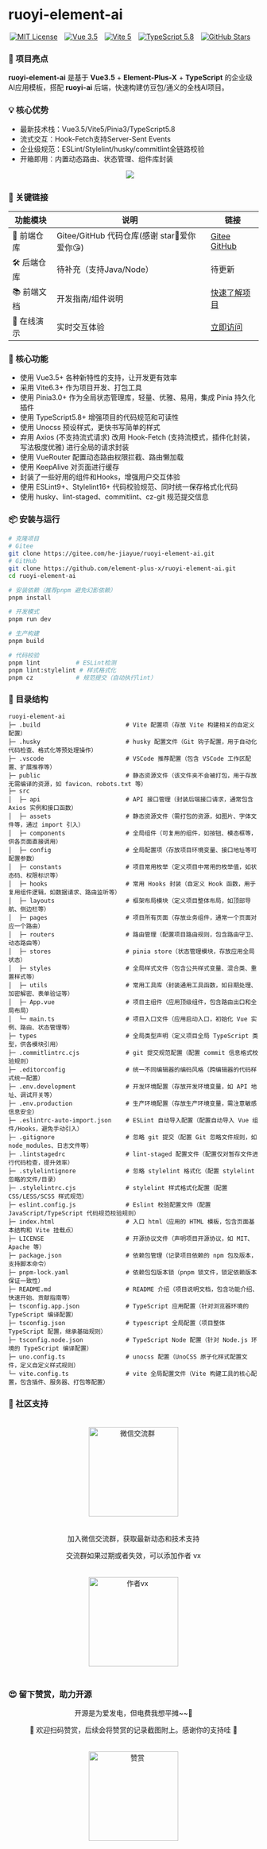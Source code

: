 # ruoyi-element-ai

<div align="center">

  [![MIT License](https://img.shields.io/badge/License-MIT-green.svg)](https://github.com/element-plus-x/ruoyi-element-ai/blob/main/LICENSE)&emsp;[![Vue 3.5](https://img.shields.io/badge/Vue-3.5-4FC08D?logo=vue.js)](https://vuejs.org/)&emsp;[![Vite 5](https://img.shields.io/badge/Vite-5-646CFF?logo=vite)](https://vitejs.dev/)&emsp;[![TypeScript 5.8](https://img.shields.io/badge/TypeScript-5.8-3178C6?logo=typescript)](https://www.typescriptlang.org/)&emsp;[![GitHub Stars](https://img.shields.io/github/stars/element-plus-x/ruoyi-element-ai?style=social)](https://github.com/element-plus-x/ruoyi-element-ai)&emsp;

</div>

### 🚀 项目亮点

**ruoyi-element-ai** 是基于 **Vue3.5** + **Element-Plus-X** + **TypeScript** 的企业级AI应用模板，搭配 **ruoyi-ai** 后端，快速构建仿豆包/通义的全栈AI项目。

### 💡 核心优势
- 最新技术栈：Vue3.5/Vite5/Pinia3/TypeScript5.8
- 流式交互：Hook-Fetch支持Server-Sent Events
- 企业级规范：ESLint/Stylelint/husky/commitlint全链路校验
- 开箱即用：内置动态路由、状态管理、组件库封装

<div align="center">
<img src="https://cdn.element-plus-x.com/chat/1.webp" calss="element-plus-x-bubble" />&emsp;
</div>

### 🔗 关键链接

| 功能模块         | 说明                          | 链接                                                                 |
|------------------|-------------------------------|----------------------------------------------------------------------|
| 🚀 前端仓库 | Gitee/GitHub 代码仓库(感谢 star🥰爱你爱你😘) | [Gitee](https://gitee.com/he-jiayue/ruoyi-element-ai) <br> [GitHub](https://github.com/element-plus-x/ruoyi-element-ai) |
| 🛠️ 后端仓库 | 待补充（支持Java/Node）        | 待更新                                                               |
| 📚 前端文档 | 开发指南/组件说明              | [快速了解项目](https://chat-docs.element-plus-x.com)                 |
| 📡 在线演示 | 实时交互体验                    | [立即访问](https://chat.element-plus-x.com)                          |

### 🧰 核心功能

- 使用 Vue3.5+ 各种新特性的支持，让开发更有效率
- 采用 Vite6.3+ 作为项目开发、打包工具
- 使用 Pinia3.0+ 作为全局状态管理库，轻量、优雅、易用，集成 Pinia 持久化插件
- 使用 TypeScript5.8+ 增强项目的代码规范和可读性
- 使用 Unocss 预设样式，更快书写简单的样式
- 弃用 Axios (不支持流式请求) 改用 Hook-Fetch (支持流模式，插件化封装，写法极度优雅) 进行全局的请求封装
- 使用 VueRouter 配置动态路由权限拦截、路由懒加载
- 使用 KeepAlive 对页面进行缓存
- 封装了一些好用的组件和Hooks，增强用户交互体验
- 使用   ESLint9+、Stylelint16+ 代码校验规范、同时统一保存格式化代码
- 使用 husky、lint-staged、commitlint、cz-git 规范提交信息

### 📦 安装与运行

```bash
# 克隆项目
# Gitee
git clone https://gitee.com/he-jiayue/ruoyi-element-ai.git
# GitHub
git clone https://github.com/element-plus-x/ruoyi-element-ai.git
cd ruoyi-element-ai

# 安装依赖（推荐pnpm 避免幻影依赖）
pnpm install

# 开发模式
pnpm run dev

# 生产构建
pnpm build

# 代码校验
pnpm lint          # ESLint检测
pnpm lint:stylelint # 样式格式化
pnpm cz            # 规范提交（自动执行lint）
```

### 🌳 目录结构

```text
ruoyi-element-ai
├─ .build                        # Vite 配置项（存放 Vite 构建相关的自定义配置）
├─ .husky                        # husky 配置文件（Git 钩子配置，用于自动化代码检查、格式化等预处理操作）
├─ .vscode                       # VSCode 推荐配置（包含 VSCode 工作区配置、扩展推荐等）
├─ public                        # 静态资源文件（该文件夹不会被打包，用于存放无需编译的资源，如 favicon、robots.txt 等）
├─ src
│  ├─ api                        # API 接口管理（封装后端接口请求，通常包含 Axios 实例和接口函数）
│  ├─ assets                     # 静态资源文件（需打包的资源，如图片、字体文件等，通过 import 引入）
│  ├─ components                 # 全局组件（可复用的组件，如按钮、模态框等，供各页面直接调用）
│  ├─ config                     # 全局配置项（存放项目环境变量、接口地址等可配置参数）
│  ├─ constants                  # 项目常用枚举（定义项目中常用的枚举值，如状态码、权限标识等）
│  ├─ hooks                      # 常用 Hooks 封装（自定义 Hook 函数，用于复用组件逻辑，如数据请求、路由监听等）
│  ├─ layouts                    # 框架布局模块（定义项目整体布局，如顶部导航、侧边栏等）
│  ├─ pages                      # 项目所有页面（存放业务组件，通常一个页面对应一个路由）
│  ├─ routers                    # 路由管理（配置项目路由规则，包含路由守卫、动态路由等）
│  ├─ stores                     # pinia store（状态管理模块，存放应用全局状态）
│  ├─ styles                     # 全局样式文件（包含公共样式变量、混合类、重置样式等）
│  ├─ utils                      # 常用工具库（封装通用工具函数，如日期处理、加密解密、表单验证等）
│  ├─ App.vue                    # 项目主组件（应用顶级组件，包含路由出口和全局布局）
│  └─ main.ts                    # 项目入口文件（应用启动入口，初始化 Vue 实例、路由、状态管理等）
├─ types                         # 全局类型声明（定义项目全局 TypeScript 类型，供各模块引用）
├─ .commitlintrc.cjs             # git 提交规范配置（配置 commit 信息格式校验规则）
├─ .editorconfig                 # 统一不同编辑器的编码风格（跨编辑器的代码样式统一配置）
├─ .env.development              # 开发环境配置（存放开发环境变量，如 API 地址、调试开关等）
├─ .env.production               # 生产环境配置（存放生产环境变量，需注意敏感信息安全）
├─ .eslintrc-auto-import.json    # ESLint 自动导入配置（配置自动导入 Vue 组件/Hooks，避免手动引入）
├─ .gitignore                    # 忽略 git 提交（配置 Git 忽略文件规则，如 node_modules、日志文件等）
├─ .lintstagedrc                 # lint-staged 配置文件（配置仅对暂存文件进行代码检查，提升效率）
├─ .stylelintignore              # 忽略 stylelint 格式化（配置 stylelint 忽略的文件/目录）
├─ .stylelintrc.cjs              # stylelint 样式格式化配置（配置 CSS/LESS/SCSS 样式规范）
├─ eslint.config.js              # Eslint 校验配置文件（配置 JavaScript/TypeScript 代码规范校验规则）
├─ index.html                    # 入口 html（应用的 HTML 模板，包含页面基本结构和 Vite 挂载点）
├─ LICENSE                       # 开源协议文件（声明项目开源协议，如 MIT、Apache 等）
├─ package.json                  # 依赖包管理（记录项目依赖的 npm 包及版本，支持脚本命令）
├─ pnpm-lock.yaml                # 依赖包包版本锁（pnpm 锁文件，锁定依赖版本保证一致性）
├─ README.md                     # README 介绍（项目说明文档，包含功能介绍、快速开始、贡献指南等）
├─ tsconfig.app.json             # TypeScript 应用配置（针对浏览器环境的 TypeScript 编译配置）
├─ tsconfig.json                 # typescript 全局配置（项目整体 TypeScript 配置，继承基础规则）
├─ tsconfig.node.json            # TypeScript Node 配置（针对 Node.js 环境的 TypeScript 编译配置）
├─ uno.config.ts                 # unocss 配置（UnoCSS 原子化样式配置文件，定义自定义样式规则）
└─ vite.config.ts                # vite 全局配置文件（Vite 构建工具的核心配置，包含插件、服务器、打包等配置）
```

### 🤝 社区支持
<div align="center">
<img src="https://cdn.element-plus-x.com/vw-2025-06-06.png" alt="微信交流群" width="180" style="margin: 20px;" />
<p>加入微信交流群，获取最新动态和技术支持</p>

<p>交流群如果过期或者失效，可以添加作者 vx</p>
<img src="https://cdn.element-plus-x.com/element-plus-x-author-vx.png" alt="作者vx" width="180" style="margin: 20px;" />
</div>

### 😍 留下赞赏，助力开源

<div align="center">
<p>开源是为爱发电，但电费我想平摊~~🙊</p>
<p>💌 欢迎扫码赞赏，后续会将赞赏的记录截图附上。感谢你的支持哇 💖</p>
<img src="https://cdn.element-plus-x.com/zs.png" alt="赞赏" width="180" style="margin: 20px;" />
</div>
